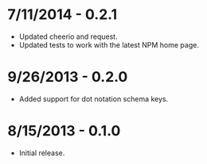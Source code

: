 7/11/2014 - 0.2.1
==================
* Updated cheerio and request.
* Updated tests to work with the latest NPM home page.

9/26/2013 - 0.2.0
==================
* Added support for dot notation schema keys.

8/15/2013 - 0.1.0
==================
* Initial release.
